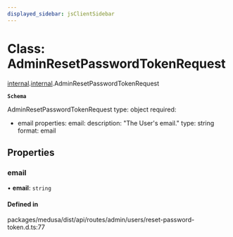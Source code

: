 ```yaml
---
displayed_sidebar: jsClientSidebar
---
```


# Class: AdminResetPasswordTokenRequest

[internal](../modules/internal-8.md).[internal](../modules/internal-8.internal.md).AdminResetPasswordTokenRequest

**`Schema`**

AdminResetPasswordTokenRequest
type: object
required:
  - email
properties:
  email:
    description: "The User's email."
    type: string
    format: email

## Properties

### email

• **email**: `string`

#### Defined in

packages/medusa/dist/api/routes/admin/users/reset-password-token.d.ts:77
